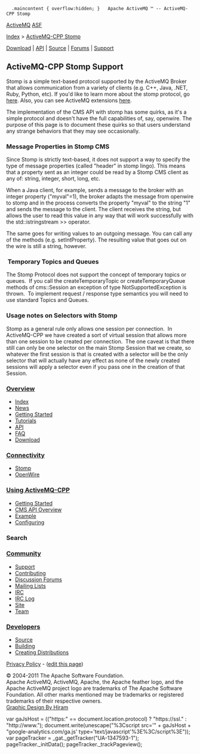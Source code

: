       .maincontent { overflow:hidden; }   Apache ActiveMQ ™ -- ActiveMQ-CPP Stomp 

[ActiveMQ](http://activemq.apache.org/) [ASF](http://www.apache.org)

[Index](index.html) > [ActiveMQ-CPP Stomp](activemq-cpp-stomp.html)

[Download](download.html) | [API](api.html) | [Source](source.html) | [Forums](http://activemq.apache.org/discussion-forums.html) | [Support](support.html)

ActiveMQ-CPP Stomp Support
--------------------------

Stomp is a simple text-based protocol supported by the ActiveMQ Broker that allows communication from a variety of clients (e.g. C++, Java, .NET, Ruby, Python, etc). If you'd like to learn more about the stomp protocol, go [here](http://stomp.codehaus.org). Also, you can see ActiveMQ extensions [here](http://www.activemq.org/site/stomp.html).

The implementation of the CMS API with stomp has some quirks, as it's a simple protocol and doesn't have the full capabilities of, say, openwire. The purpose of this page is to document these quirks so that users understand any strange behaviors that they may see occasionally.

### Message Properties in Stomp CMS

Since Stomp is strictly text-based, it does not support a way to specify the type of message properties (called "header" in stomp lingo). This means that a property sent as an integer could be read by a Stomp CMS client as any of: string, integer, short, long, etc.

When a Java client, for example, sends a message to the broker with an integer property ("myval"=1), the broker adapts the message from openwire to stomp and in the process converts the property "myval" to the string "1" and sends the message to the client. The client receives the string, but allows the user to read this value in any way that will work successfully with the std::istringstream >> operator.

The same goes for writing values to an outgoing message. You can call any of the methods (e.g. setIntProperty). The resulting value that goes out on the wire is still a string, however.

###  Temporary Topics and Queues

The Stomp Protocol does not support the concept of temporary topics or queues.  If you call the createTemporaryTopic or createTemporaryQueue methods of cms::Session an exception of type NotSupportedException is thrown.  To implement request / response type semantics you will need to use standard Topics and Queues.

### Usage notes on Selectors with Stomp

Stomp as a general rule only allows one session per connection.  In ActiveMQ-CPP we have created a sort of virtual session that allows more than one session to be created per connection.  The one caveat is that there still can only be one selector on the main Stomp Session that we create, so whatever the first session is that is created with a selector will be the only selector that will actually have any effect as none of the newly created sessions will apply a selector even if you pass one in the creation of that Session. 

### [Overview](index.html)

*   [Index](index.html)
*   [News](news.html)
*   [Getting Started](getting-started.html)
*   [Tutorials](tutorials.html)
*   [API](api.html)
*   [FAQ](faq.html)
*   [Download](download.html)

### [Connectivity](connectivity.html)

*   [Stomp](stomp-support.html)
*   [OpenWire](openwire-support.html)

### [Using ActiveMQ-CPP](using-activemq-cpp.html)

*   [Getting Started](getting-started.html)
*   [CMS API Overview](cms-api-overview.html)
*   [Example](example.html)
*   [Configuring](configuring.html)

### Search

    
  

### [Community](community.html)

*   [Support](support.html)
*   [Contributing](http://activemq.apache.org/contributing.html)
*   [Discussion Forums](http://activemq.apache.org/discussion-forums.html)
*   [Mailing Lists](http://activemq.apache.org/mailing-lists.html)
*   [IRC](irc://irc.codehaus.org/activemq)
*   [IRC Log](http://servlet.uwyn.com/drone/log/hausbot/activemq)
*   [Site](site.html)
*   [Team](http://activemq.apache.org/team.html)

### [Developers](developers.html)

*   [Source](source.html)
*   [Building](building.html)
*   [Creating Distributions](creating-distributions.html)

[Privacy Policy](http://activemq.apache.org/privacy-policy.html) \- ([edit this page](https://cwiki.apache.org/confluence/pages/editpage.action?pageId=51942))

© 2004-2011 The Apache Software Foundation.  
Apache ActiveMQ, ActiveMQ, Apache, the Apache feather logo, and the Apache ActiveMQ project logo are trademarks of The Apache Software Foundation. All other marks mentioned may be trademarks or registered trademarks of their respective owners.  
[Graphic Design By Hiram](http://hiramchirino.com)

var gaJsHost = (("https:" == document.location.protocol) ? "https://ssl." : "http://www."); document.write(unescape("%3Cscript src='" + gaJsHost + "google-analytics.com/ga.js' type='text/javascript'%3E%3C/script%3E")); var pageTracker = \_gat.\_getTracker("UA-1347593-1"); pageTracker.\_initData(); pageTracker.\_trackPageview();
